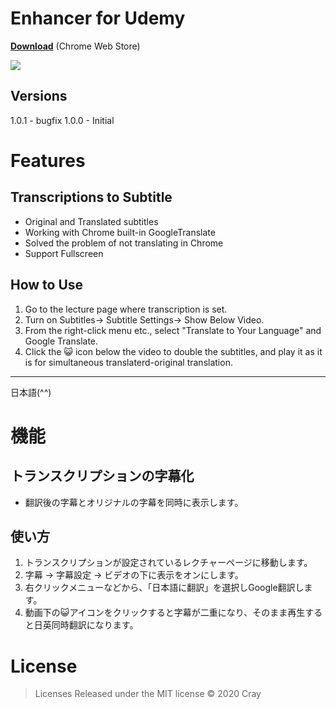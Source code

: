 # Enhancer for Udemy

[**Download**](https://chrome.google.com/webstore/detail/enhancer-for-udemy/iamafjcbkdibeiceembdmcdakbioaool) (Chrome Web Store)

![](https://i.imgur.com/pwbsv3y.gif)

## Versions

1.0.1 - bugfix
1.0.0 - Initial

# Features

## Transcriptions to Subtitle
* Original and Translated subtitles
* Working with Chrome built-in GoogleTranslate
* Solved the problem of not translating in Chrome
* Support Fullscreen

## How to Use
1. Go to the lecture page where transcription is set.
2. Turn on Subtitles-> Subtitle Settings-> Show Below Video.
3. From the right-click menu etc., select "Translate to Your Language" and Google Translate.
4. Click the 😺 icon below the video to double the subtitles, and play it as it is for simultaneous translaterd-original translation.

---
日本語(^^)

# 機能

## トランスクリプションの字幕化
* 翻訳後の字幕とオリジナルの字幕を同時に表示します。

## 使い方
1. トランスクリプションが設定されているレクチャーページに移動します。
2. 字幕 -> 字幕設定 -> ビデオの下に表示をオンにします。
3. 右クリックメニューなどから、「日本語に翻訳」を選択しGoogle翻訳します。
4. 動画下の😺アイコンをクリックすると字幕が二重になり、そのまま再生すると日英同時翻訳になります。


# License
> Licenses Released under the MIT license © 2020 Cray


